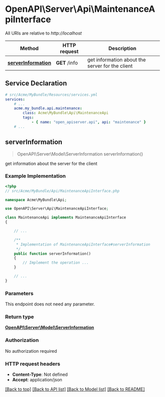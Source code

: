 # OpenAPI\Server\Api\MaintenanceApiInterface

All URIs are relative to *http://localhost*

Method | HTTP request | Description
------------- | ------------- | -------------
[**serverInformation**](MaintenanceApiInterface.md#serverInformation) | **GET** /info | get information about the server for the client


## Service Declaration
```yaml
# src/Acme/MyBundle/Resources/services.yml
services:
    # ...
    acme.my_bundle.api.maintenance:
        class: Acme\MyBundle\Api\MaintenanceApi
        tags:
            - { name: "open_apiserver.api", api: "maintenance" }
    # ...
```

## **serverInformation**
> OpenAPI\Server\Model\ServerInformation serverInformation()

get information about the server for the client

### Example Implementation
```php
<?php
// src/Acme/MyBundle/Api/MaintenanceApiInterface.php

namespace Acme\MyBundle\Api;

use OpenAPI\Server\Api\MaintenanceApiInterface;

class MaintenanceApi implements MaintenanceApiInterface
{

    // ...

    /**
     * Implementation of MaintenanceApiInterface#serverInformation
     */
    public function serverInformation()
    {
        // Implement the operation ...
    }

    // ...
}
```

### Parameters
This endpoint does not need any parameter.

### Return type

[**OpenAPI\Server\Model\ServerInformation**](../Model/ServerInformation.md)

### Authorization

No authorization required

### HTTP request headers

 - **Content-Type**: Not defined
 - **Accept**: application/json

[[Back to top]](#) [[Back to API list]](../../README.md#documentation-for-api-endpoints) [[Back to Model list]](../../README.md#documentation-for-models) [[Back to README]](../../README.md)

